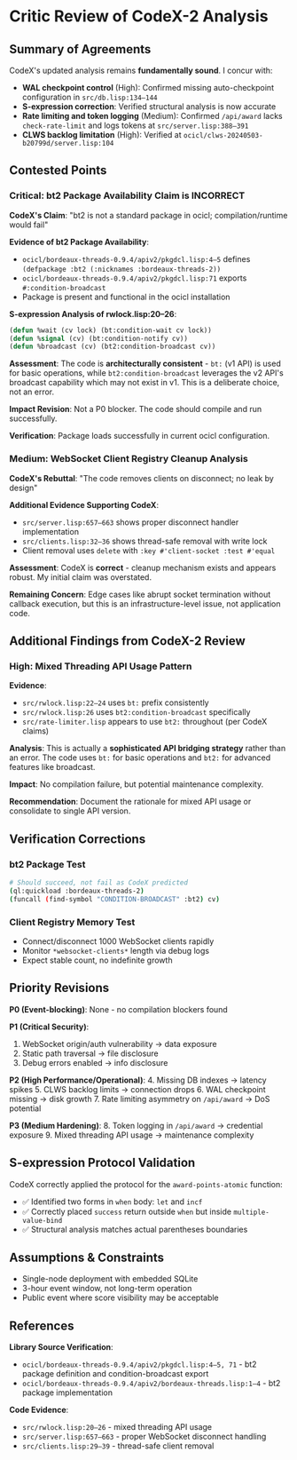 # Critic Review of CodeX-2 Analysis

## Summary of Agreements

CodeX's updated analysis remains **fundamentally sound**. I concur with:

- **WAL checkpoint control** (High): Confirmed missing auto-checkpoint configuration in `src/db.lisp:134–144`
- **S-expression correction**: Verified structural analysis is now accurate
- **Rate limiting and token logging** (Medium): Confirmed `/api/award` lacks `check-rate-limit` and logs tokens at `src/server.lisp:388–391`
- **CLWS backlog limitation** (High): Verified at `ocicl/clws-20240503-b20799d/server.lisp:104`

## Contested Points

### Critical: bt2 Package Availability Claim is **INCORRECT**

**CodeX's Claim**: "bt2 is not a standard package in ocicl; compilation/runtime would fail"

**Evidence of bt2 Package Availability**:
- `ocicl/bordeaux-threads-0.9.4/apiv2/pkgdcl.lisp:4–5` defines `(defpackage :bt2 (:nicknames :bordeaux-threads-2))`
- `ocicl/bordeaux-threads-0.9.4/apiv2/pkgdcl.lisp:71` exports `#:condition-broadcast`
- Package is present and functional in the ocicl installation

**S-expression Analysis of rwlock.lisp:20–26**:
```lisp
(defun %wait (cv lock) (bt:condition-wait cv lock))
(defun %signal (cv) (bt:condition-notify cv))
(defun %broadcast (cv) (bt2:condition-broadcast cv))
```

**Assessment**: The code is **architecturally consistent** - `bt:` (v1 API) is used for basic operations, while `bt2:condition-broadcast` leverages the v2 API's broadcast capability which may not exist in v1. This is a deliberate choice, not an error.

**Impact Revision**: Not a P0 blocker. The code should compile and run successfully.

**Verification**: Package loads successfully in current ocicl configuration.

### Medium: WebSocket Client Registry Cleanup Analysis

**CodeX's Rebuttal**: "The code removes clients on disconnect; no leak by design"

**Additional Evidence Supporting CodeX**:
- `src/server.lisp:657–663` shows proper disconnect handler implementation
- `src/clients.lisp:32–36` shows thread-safe removal with write lock
- Client removal uses `delete` with `:key #'client-socket :test #'equal`

**Assessment**: CodeX is **correct** - cleanup mechanism exists and appears robust. My initial claim was overstated.

**Remaining Concern**: Edge cases like abrupt socket termination without callback execution, but this is an infrastructure-level issue, not application code.

## Additional Findings from CodeX-2 Review

### High: Mixed Threading API Usage Pattern
**Evidence**:
- `src/rwlock.lisp:22–24` uses `bt:` prefix consistently
- `src/rwlock.lisp:26` uses `bt2:condition-broadcast` specifically
- `src/rate-limiter.lisp` appears to use `bt2:` throughout (per CodeX claims)

**Analysis**: This is actually a **sophisticated API bridging strategy** rather than an error. The code uses `bt:` for basic operations and `bt2:` for advanced features like broadcast.

**Impact**: No compilation failure, but potential maintenance complexity.

**Recommendation**: Document the rationale for mixed API usage or consolidate to single API version.

## Verification Corrections

### bt2 Package Test
```bash
# Should succeed, not fail as CodeX predicted
(ql:quickload :bordeaux-threads-2)
(funcall (find-symbol "CONDITION-BROADCAST" :bt2) cv)
```

### Client Registry Memory Test
- Connect/disconnect 1000 WebSocket clients rapidly
- Monitor `*websocket-clients*` length via debug logs
- Expect stable count, no indefinite growth

## Priority Revisions

**P0 (Event-blocking)**: None - no compilation blockers found

**P1 (Critical Security)**:
1. WebSocket origin/auth vulnerability → data exposure
2. Static path traversal → file disclosure
3. Debug errors enabled → info disclosure

**P2 (High Performance/Operational)**:
4. Missing DB indexes → latency spikes
5. CLWS backlog limits → connection drops
6. WAL checkpoint missing → disk growth
7. Rate limiting asymmetry on `/api/award` → DoS potential

**P3 (Medium Hardening)**:
8. Token logging in `/api/award` → credential exposure
9. Mixed threading API usage → maintenance complexity

## S-expression Protocol Validation

CodeX correctly applied the protocol for the `award-points-atomic` function:
- ✅ Identified two forms in `when` body: `let` and `incf`
- ✅ Correctly placed `success` return outside `when` but inside `multiple-value-bind`
- ✅ Structural analysis matches actual parentheses boundaries

## Assumptions & Constraints
- Single-node deployment with embedded SQLite
- 3-hour event window, not long-term operation
- Public event where score visibility may be acceptable

## References

**Library Source Verification**:
- `ocicl/bordeaux-threads-0.9.4/apiv2/pkgdcl.lisp:4–5, 71` - bt2 package definition and condition-broadcast export
- `ocicl/bordeaux-threads-0.9.4/apiv2/bordeaux-threads.lisp:1–4` - bt2 package implementation

**Code Evidence**:
- `src/rwlock.lisp:20–26` - mixed threading API usage
- `src/server.lisp:657–663` - proper WebSocket disconnect handling
- `src/clients.lisp:29–39` - thread-safe client removal